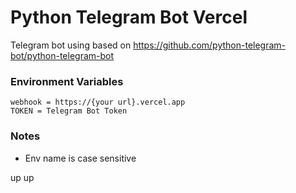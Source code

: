 # Python Telegram Bot Vercel
Telegram bot using based on https://github.com/python-telegram-bot/python-telegram-bot

### Environment Variables
```
webhook = https://{your url}.vercel.app
TOKEN = Telegram Bot Token
```
### Notes
- Env name is case sensitive

up
up
